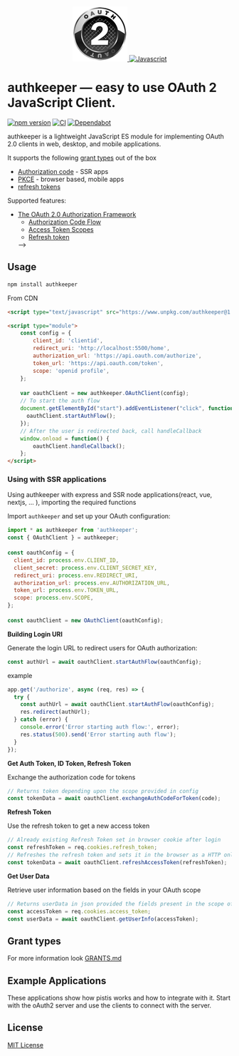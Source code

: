 <p align="center">
    <a href="http://oauth.net/2/" target="_blank" rel="noopener">
      <img src="https://github.com/oauth-xx/oauth2/raw/main/docs/images/logo/oauth2-logo-124px.png?raw=true" alt="OAuth 2.0 Logo">
    </a>
    <a href="/" target="_blank" rel="noopener">
      <img width="124px" src="https://github.com/user-attachments/assets/ba042139-cc56-412d-920c-7c7ecf4d6eec" alt="Javascript">
    </a>
</p>


# authkeeper — easy to use OAuth 2 JavaScript Client.

[![npm version](https://badge.fury.io/js/authkeeper.svg)](https://badge.fury.io/js/authkeeper)
[![CI](https://github.com/VaibhavUpreti/authkeeper/actions/workflows/nodejs.yml/badge.svg)](https://github.com/VaibhavUpreti/authkeeper/actions/workflows/nodejs.yml)
[![Dependabot](https://img.shields.io/badge/dependabot-enabled-success.svg)](https://dependabot.com)

authkeeper is a lightweight JavaScript ES module for implementing OAuth 2.0 clients in web, desktop, and mobile applications. 

It supports the following [grant types](https://oauth.net/2/grant-types/) out of the box

- [Authorization code](https://oauth.net/2/grant-types/authorization-code/) - SSR apps
- [PKCE](https://oauth.net/2/pkce/) - browser based, mobile apps
- [refresh tokens](https://oauth.net/2/grant-types/refresh-token/)

Supported features:

- [The OAuth 2.0 Authorization Framework](https://datatracker.ietf.org/doc/html/rfc6749)
  - [Authorization Code Flow](https://datatracker.ietf.org/doc/html/rfc6749#section-4.1)
  - [Access Token Scopes](https://datatracker.ietf.org/doc/html/rfc6749#section-3.3)
  - [Refresh token](https://datatracker.ietf.org/doc/html/rfc6749#section-1.5)
  <!-- - [Implicit grant](https://datatracker.ietf.org/doc/html/rfc6749#section-4.2)
  <!-- - [Resource Owner Password Credentials](https://datatracker.ietf.org/doc/html/rfc6749#section-4.3) -->
  <!-- - [Client Credentials](https://datatracker.ietf.org/doc/html/rfc6749#section-4.4) --> -->
<!-- - [OAuth 2.0 Token Revocation](https://datatracker.ietf.org/doc/html/rfc7009)
- [OAuth 2.0 Token Introspection](https://datatracker.ietf.org/doc/html/rfc7662) -->
<!-- - [OAuth 2.0 Threat Model and Security Considerations](https://datatracker.ietf.org/doc/html/rfc6819)
- [OAuth 2.0 for Native Apps](https://datatracker.ietf.org/doc/html/rfc8252)
- [Proof Key for Code Exchange by OAuth Public Clients](https://datatracker.ietf.org/doc/html/rfc7636) -->

## Usage

```bash 
npm install authkeeper
```

From CDN

```html
<script type="text/javascript" src="https://www.unpkg.com/authkeeper@1.2.0/dist/authkeeper.js"></script>
```
```html
<script type="module">
    const config = {
        client_id: 'clientid',
        redirect_uri: 'http://localhost:5500/home',
        authorization_url: 'https://api.oauth.com/authorize',
        token_url: 'https://api.oauth.com/token',
        scope: 'openid profile',
    };

    var oauthClient = new authkeeper.OAuthClient(config);
    // To start the auth flow
    document.getElementById("start").addEventListener("click", function() {
      oauthClient.startAuthFlow();
    });
    // After the user is redirected back, call handleCallback
    window.onload = function() {
        oauthClient.handleCallback();
    };
</script>

```

### Using with SSR applications

Using authkeeper with express and SSR node applications(react, vue, nextjs, ... ), importing the required functions

Import `authkeeper` and set up your OAuth configuration:

```javascript
import * as authkeeper from 'authkeeper';
const { OAuthClient } = authkeeper;

const oauthConfig = {
  client_id: process.env.CLIENT_ID,
  client_secret: process.env.CLIENT_SECRET_KEY,
  redirect_uri: process.env.REDIRECT_URI,
  authorization_url: process.env.AUTHORIZATION_URL,
  token_url: process.env.TOKEN_URL,
  scope: process.env.SCOPE,
};

const oauthClient = new OAuthClient(oauthConfig);
```

**Building Login URI**

Generate the login URL to redirect users for OAuth authorization:

```javascript
const authUrl = await oauthClient.startAuthFlow(oauthConfig);
```

example

```javascript
app.get('/authorize', async (req, res) => {
  try {
    const authUrl = await oauthClient.startAuthFlow(oauthConfig);
    res.redirect(authUrl);
  } catch (error) {
    console.error('Error starting auth flow:', error);
    res.status(500).send('Error starting auth flow');
  }
});
```


**Get Auth Token, ID Token, Refresh Token**

Exchange the authorization code for tokens

```javascript
// Returns token depending upon the scope provided in config
const tokenData = await oauthClient.exchangeAuthCodeForToken(code);
```


**Refresh Token**

Use the refresh token to get a new access token

```javascript
// Already existing Refresh Token set in browser cookie after login
const refreshToken = req.cookies.refresh_token;
// Refreshes the refresh token and sets it in the browser as a HTTP only cookie
const tokenData = await oauthClient.refreshAccessToken(refreshToken);
```


**Get User Data**

Retrieve user information based on the fields in your OAuth scope

```javascript
// Returns userData in json provided the fields present in the scope of configuration
const accessToken = req.cookies.access_token;
const userData = await oauthClient.getUserInfo(accessToken);
```




## Grant types

For more information look [GRANTS.md](./GRANTS.md)




## Example Applications

These applications show how pistis works and how to integrate with it. Start with the oAuth2 server and use the clients to connect with the server.


## License

[MIT License](./LICENSE)

